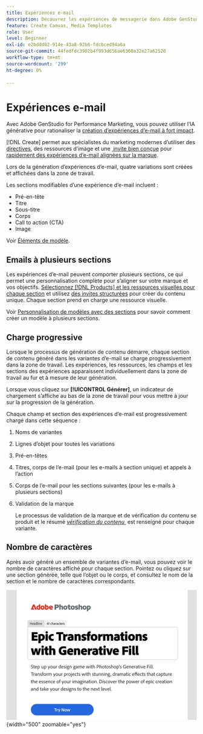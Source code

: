 ```yaml
---
title: Expériences e-mail
description: Découvrez les expériences de messagerie dans Adobe GenStudio for Performance Marketing.
feature: Create Canvas, Media Templates
role: User
level: Beginner
exl-id: e2bddd02-914e-43a8-92b6-fdcbced94a6a
source-git-commit: 44fedfdc3902b4f993d656ae6360a32e27a62520
workflow-type: tm+mt
source-wordcount: '299'
ht-degree: 0%

---
```


# Expériences e-mail

Avec Adobe GenStudio for Performance Marketing, vous pouvez utiliser l’IA générative pour rationaliser la [création d’expériences d’e-mail à fort impact](/help/user-guide/create/create-email-experience.md).

[!DNL Create] permet aux spécialistes du marketing modernes d’utiliser des [directives](/help/user-guide/guidelines/overview.md), des ressources d’image et une [&#x200B; invite bien conçue](/help/user-guide/effective-prompts.md) pour [&#x200B; rapidement des expériences d’e-mail alignées sur la marque](/help/user-guide/create/create-email-experience.md).

Lors de la génération d’expériences d’e-mail, quatre variations sont créées et affichées dans la zone de travail.

Les sections modifiables d’une expérience d’e-mail incluent :

* Pré-en-tête
* Titre
* Sous-titre
* Corps
* Call to action (CTA)
* Image

Voir [Éléments de modèle](/help/user-guide/content/use-templates.md#template-elements).

<!-- ## Email capabilities

Content creators and marketers can produce brand-consistent email experiences in GenStudio for Performance Marketing. -->

## Emails à plusieurs sections

Les expériences d’e-mail peuvent comporter plusieurs sections, ce qui permet une personnalisation complète pour s’aligner sur votre marque et vos objectifs. [Sélectionnez [!DNL Products] et les ressources visuelles pour chaque section](/help/user-guide/create/create-email-experience.md#add-parameters) et utilisez [des invites structurées](/help/user-guide/effective-prompts.md#structured-prompts) pour créer du contenu unique. Chaque section prend en charge une ressource visuelle.

Voir [Personnalisation de modèles avec des sections](/help/user-guide/content/customize-template.md#sections-or-groups) pour savoir comment créer un modèle à plusieurs sections.

## Charge progressive

Lorsque le processus de génération de contenu démarre, chaque section de contenu généré dans les variantes d’e-mail se charge progressivement dans la zone de travail. Les expériences, les ressources, les champs et les sections des expériences apparaissent individuellement dans la zone de travail au fur et à mesure de leur génération.

Lorsque vous cliquez sur **[!UICONTROL Générer]**, un indicateur de chargement s’affiche au bas de la zone de travail pour vous mettre à jour sur la progression de la génération.

Chaque champ et section des expériences d’e-mail est progressivement chargé dans cette séquence :

1. Noms de variantes
1. Lignes d’objet pour toutes les variations
1. Pré-en-têtes
1. Titres, corps de l’e-mail (pour les e-mails à section unique) et appels à l’action
1. Corps de l’e-mail pour les sections suivantes (pour les e-mails à plusieurs sections)
1. Validation de la marque

   Le processus de validation de la marque et de vérification du contenu se produit et le résumé [_vérification du contenu_ &#x200B;](/help/user-guide/guidelines/brand-validation.md#content-check-summary) est renseigné pour chaque variante.

## Nombre de caractères

Après avoir généré un ensemble de variantes d’e-mail, vous pouvez voir le nombre de caractères affiché pour chaque section. Pointez ou cliquez sur une section générée, telle que l’objet ou le corps, et consultez le nom de la section et le nombre de caractères correspondants.

![&#x200B; Nombre de caractères &#x200B;](/help/assets/character-count.png){width="500" zoomable="yes"}
